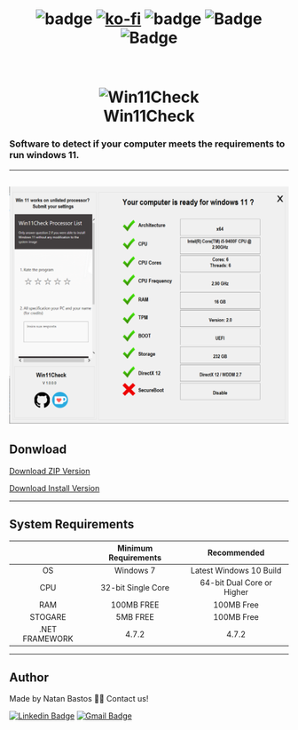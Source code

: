 <h1 align="center">
  
![badge](https://img.shields.io/badge/C%23-239120?style=for-the-badge&logo=c-sharp&logoColor=white)
[![ko-fi](https://img.shields.io/badge/Support%20me%20on-KO--FI-ff69b4?style=for-the-badge&logo=KO-FI)](https://ko-fi.com/E1E55B9R7)
![badge](https://img.shields.io/github/repo-size/NAT4N/Win11Check?style=for-the-badge)
![Badge](https://img.shields.io/github/downloads/NAT4N/Win11Check/total?color=sucess&style=for-the-badge)
![Badge](https://img.shields.io/github/v/release/NAT4N/Win11Check?style=for-the-badge)
  
</h1>

<h1 align="center">
  <br>
  <img src="windows-11-icon-logo-6C39629E45-seeklogo.com.ico?raw=true" alt="Win11Check" width="200">
  <br>
  Win11Check
  <br>
</h1>

### Software to detect if your computer meets the requirements to run windows 11.
---
![Screenshot](https://github.com/NAT4N/Win11Check/blob/master/Screenshot.png?raw=true)
---
## Donwload

[Download ZIP Version](https://github.com/NAT4N/Win11Check/releases/download/1.0.0.0/Win11Check.zip)

[Download Install Version](https://github.com/NAT4N/Win11Check/releases/download/1.0.0.0/Win11CheckInstall.zip)

---
## System Requirements

|                	| Minimum Requirements 	|       Recommended       	|
|:---------------:|:---------------------:|:-----------------------:	|
|       OS       	|       Windows 7      	| Latest Windows 10 Build 	|
|       CPU      	|  32-bit Single Core   | 64-bit Dual Core or Higher|
|       RAM      	|      100MB FREE      	|        100MB Free       	|
|     STOGARE    	|       5MB FREE       	|        100MB Free       	|
| .NET FRAMEWORK 	|         4.7.2        	|          4.7.2          	|
---
## Author

Made by Natan Bastos 👋🏽 Contact us!

[![Linkedin Badge](https://img.shields.io/badge/-Natan-blue?style=flat-square&logo=Linkedin&logoColor=white&link=https://www.linkedin.com/in/natan-bastos-1a3a30168//)](https://www.linkedin.com/in/natan-bastos-1a3a30168/) 
[![Gmail Badge](https://img.shields.io/badge/-nnatanbastos@gmail.com-c14438?style=flat-square&logo=Gmail&logoColor=white&link=mailto:nnatanbastos@gmail.com)](mailto:nnatanbastos@gmail.com)
